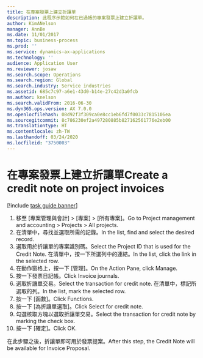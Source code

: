 ```yaml
---
title: 在專案發票上建立折讓單
description: 此程序示範如何在已過帳的專案發票上建立折讓單。
author: KimANelson
manager: AnnBe
ms.date: 11/01/2017
ms.topic: business-process
ms.prod: ''
ms.service: dynamics-ax-applications
ms.technology: ''
audience: Application User
ms.reviewer: josaw
ms.search.scope: Operations
ms.search.region: Global
ms.search.industry: Service industries
ms.assetid: 685c7c97-a6e1-43d0-b14e-27c42d3a0fcb
ms.author: knelson
ms.search.validFrom: 2016-06-30
ms.dyn365.ops.version: AX 7.0.0
ms.openlocfilehash: 08d92f3f309ca0e8cc1eb6fd7f0033c7815106ea
ms.sourcegitcommit: 8c786230ef2a497280885b827162561776e2eb00
ms.translationtype: HT
ms.contentlocale: zh-TW
ms.lasthandoff: 03/24/2020
ms.locfileid: "3750003"
---
```

# <a name="create-a-credit-note-on-project-invoices"></a><span data-ttu-id="996c8-103">在專案發票上建立折讓單</span><span class="sxs-lookup"><span data-stu-id="996c8-103">Create a credit note on project invoices</span></span>

[!include [task guide banner](../../includes/task-guide-banner.md)]

1. <span data-ttu-id="996c8-104">移至 [專案管理與會計] > [專案] > [所有專案]。</span><span class="sxs-lookup"><span data-stu-id="996c8-104">Go to Project management and accounting > Projects > All projects.</span></span> 
2. <span data-ttu-id="996c8-105">在清單中，尋找並選取所需的記錄。</span><span class="sxs-lookup"><span data-stu-id="996c8-105">In the list, find and select the desired record.</span></span> 
3. <span data-ttu-id="996c8-106">選取用於折讓單的專案識別碼。</span><span class="sxs-lookup"><span data-stu-id="996c8-106">Select the Project ID that is used for the Credit Note.</span></span> <span data-ttu-id="996c8-107">在清單中，按一下所選列中的連結。</span><span class="sxs-lookup"><span data-stu-id="996c8-107">In the list, click the link in the selected row.</span></span> 
4. <span data-ttu-id="996c8-108">在動作窗格上，按一下 [管理]。</span><span class="sxs-lookup"><span data-stu-id="996c8-108">On the Action Pane, click Manage.</span></span> 
5. <span data-ttu-id="996c8-109">按一下發票日記帳。</span><span class="sxs-lookup"><span data-stu-id="996c8-109">Click Invoice journals.</span></span> 
6. <span data-ttu-id="996c8-110">選取折讓單交易。</span><span class="sxs-lookup"><span data-stu-id="996c8-110">Select the transaction for credit note.</span></span> <span data-ttu-id="996c8-111">在清單中，標記所選取的列。</span><span class="sxs-lookup"><span data-stu-id="996c8-111">In the list, mark the selected row.</span></span> 
7. <span data-ttu-id="996c8-112">按一下 [函數]。</span><span class="sxs-lookup"><span data-stu-id="996c8-112">Click Functions.</span></span> 
8. <span data-ttu-id="996c8-113">按一下 [為折讓單選取]。</span><span class="sxs-lookup"><span data-stu-id="996c8-113">Click Select for credit note.</span></span> 
9. <span data-ttu-id="996c8-114">勾選核取方塊以選取折讓單交易。</span><span class="sxs-lookup"><span data-stu-id="996c8-114">Select the transaction for credit note by marking the check box.</span></span>
10. <span data-ttu-id="996c8-115">按一下 [確定]。</span><span class="sxs-lookup"><span data-stu-id="996c8-115">Click OK.</span></span> 

<span data-ttu-id="996c8-116">在此步驟之後，折讓單即可用於發票提案。</span><span class="sxs-lookup"><span data-stu-id="996c8-116">After this step, the Credit Note will be available for Invoice Proposal.</span></span>
